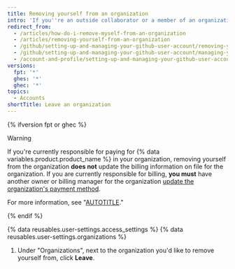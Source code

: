 ```yaml
---
title: Removing yourself from an organization
intro: 'If you''re an outside collaborator or a member of an organization, you can leave the organization at any time.'
redirect_from:
  - /articles/how-do-i-remove-myself-from-an-organization
  - /articles/removing-yourself-from-an-organization
  - /github/setting-up-and-managing-your-github-user-account/removing-yourself-from-an-organization
  - /github/setting-up-and-managing-your-github-user-account/managing-your-membership-in-organizations/removing-yourself-from-an-organization
  - /account-and-profile/setting-up-and-managing-your-github-user-account/managing-your-membership-in-organizations/removing-yourself-from-an-organization
versions:
  fpt: '*'
  ghes: '*'
  ghec: '*'
topics:
  - Accounts
shortTitle: Leave an organization
---
```

{% ifversion fpt or ghec %}

> [!WARNING]
> If you're currently responsible for paying for {% data variables.product.product_name %} in your organization, removing yourself from the organization **does not** update the billing information on file for the organization. If you are currently responsible for billing, **you must** have another owner or billing manager for the organization [update the organization's payment method](/billing/managing-your-github-billing-settings/adding-or-editing-a-payment-method).
>
> For more information, see "[AUTOTITLE](/organizations/managing-organization-settings/transferring-organization-ownership)."

{% endif %}

{% data reusables.user-settings.access_settings %}
{% data reusables.user-settings.organizations %}
1. Under "Organizations", next to the organization you'd like to remove yourself from, click **Leave**.
